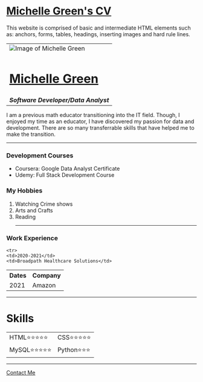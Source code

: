 <h1><a href="https://greenmichelle17.github.io/cv/">Michelle Green's CV</a></h1>
This website is comprised of basic and intermediate HTML elements such as: 
anchors, forms, tables, headings, inserting images and hard rule lines.


<!DOCTYPE html>
<html lang="en" dir="ltr">

<head>
  <meta charset="utf-8">
  <title>Michelle's Personal Site</title>
</head>

<body>
  <table cellspacing="20">
    <tr>
      <td><img src="https://storage.googleapis.com/kaggle-avatars/images/10557294-kg.JPG"alt="Image of Michelle Green"></td>
<tr>
  <td>  <h1><a href="https://www.linkedin.com/in/michelle-green-004b45167/">Michelle Green</a></h1></td>
</tr>

<tr>
  <td><em><strong>Software Developer/Data Analyst</strong></em></td>
</tr>

  </table>
    <p>I am a previous math educator transitioning into the IT field.  Though, I enjoyed my time as an educator,
    I have discovered my passion for data and development.   There are so many transferrable skills that have helped me to make the transition.
</p>
<hr>
<h3>Development Courses</h3>
<ul>
  <li>Coursera: Google Data Analyst Certificate</li>
  <li>Udemy: Full Stack Development Course</li>
</ul>
<h3>My Hobbies</h3>
<ol>
  <li>Watching Crime shows</li>
  <li>Arts and Crafts</li>
<li>Reading</li>
<hr>
</ol>
<h3>Work Experience</h3>
<table>
  <tr>
          <th>Dates      </th>
<th>Company</th>
  <tr>
    <td>2021</td>
    <td>Amazon</td>
  </tr>

    <tr>
    <td>2020-2021</td>
    <td>Broadpath Healthcare Solutions</td>
  </tr>
</table>
<hr>
<h1>Skills</h1>
<table cellspacing="20">
  <tr>
    <td>HTML⭐⭐⭐⭐⭐</td>
    <td>CSS⭐⭐⭐⭐⭐</td>
  </tr>
  <tr>
    <td>MySQL⭐⭐⭐⭐⭐</td>
    <td>Python⭐⭐⭐</td>
  </tr>
</table>
<hr>
<p><a href="contactme.html">Contact Me</a></p>
</body>

</html>

